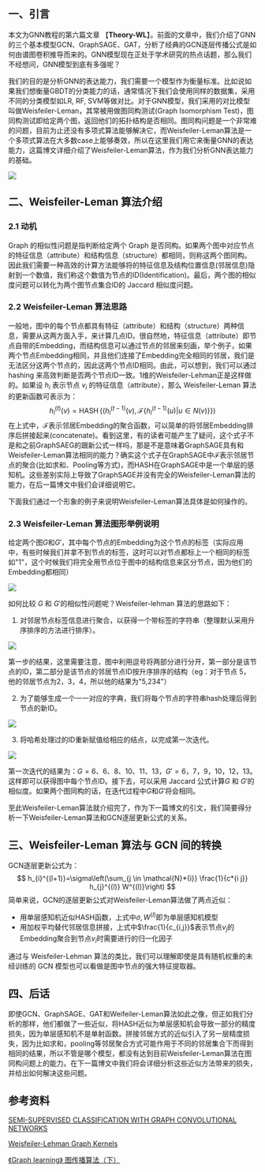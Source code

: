 ## 一、引言

本文为GNN教程的第六篇文章 【**Theory-WL**】。前面的文章中，我们介绍了GNN的三个基本模型GCN、GraphSAGE、GAT，分析了经典的GCN逐层传播公式是如何由谱图卷积推导而来的。GNN模型现在正处于学术研究的热点话题，那么我们不经想问，GNN模型到底有多强呢？

我们的目的是分析GNN的表达能力，我们需要一个模型作为衡量标准。比如说如果我们想衡量GBDT的分类能力的话，通常情况下我们会使用同样的数据集，采用不同的分类模型如LR, RF, SVM等做对比。对于GNN模型，我们采用的对比模型叫做Weisfeiler-Leman，其常被用做图同构测试(Graph Isomorphism Test)，图同构测试即给定两个图，返回他们的拓扑结构是否相同。图同构问题是一个非常难的问题，目前为止还没有多项式算法能够解决它，而Weisfeiler-Leman算法是一个多项式算法在大多数case上能够奏效，所以在这里我们用它来衡量GNN的表达能力，这篇博文详细介绍了Weisfeiler-Leman算法，作为我们分析GNN表达能力的基础。

![](https://tva1.sinaimg.cn/large/0081Kckwly1gl3fj5e7rjj31hc0fq76b.jpg)

## 二、Weisfeiler-Leman 算法介绍

### 2.1 动机

Graph 的相似性问题是指判断给定两个 Graph 是否同构。如果两个图中对应节点的特征信息（attribute）和结构信息（structure）都相同，则称这两个图同构。因此我们需要一种高效的计算方法能够将的特征信息及结构位置信息(邻居信息)隐射到一个数值，我们称这个数值为节点的ID(Identification)。最后，两个图的相似度问题可以转化为两个图节点集合ID的 Jaccard 相似度问题。

### 2.2 Weisfeiler-Leman 算法思路

一般地，图中的每个节点都具有特征（attribute）和结构（structure）两种信息，需要从这两方面入手，来计算几点ID。很自然地，特征信息（attribute）即节点自带的Embedding，而结构信息可以通过节点的邻居来刻画，举个例子，如果两个节点Embedding相同，并且他们连接了Embedding完全相同的邻居，我们是无法区分这两个节点的，因此这两个节点ID相同。由此，可以想到，我们可以通过 hashing 来高效判断是否两个节点ID一致。1维的Weisfeiler-Lehman正是这样做的。如果设 $h_i$ 表示节点 $v_i$ 的特征信息（attribute），那么 Weisfeiler-Leman 算法的更新函数可表示为：
$$
 h_l^{(t)}(v)=\operatorname{HASH}\lbrace(h_{l}^{(t-1)}(v), \mathcal{F}\lbrace{ h_l^{(t-1)}(u) | u \in N(v)\rbrace}\rbrace) 
$$
在上式中，$\mathcal{F}$表示邻居Embedding的聚合函数，可以简单的将邻居Embedding排序后拼接起来(concatenate)。看到这里，有的读者可能产生了疑问，这个式子不是和之前GraphSAEG的跟新公式一样吗，那是不是意味着GraphSAGE具有和Weisfeiler-Leman算法相同的能力？确实这个式子在GraphSAGE中$\mathcal{F}$表示邻居节点的聚合(比如求和、Pooling等方式)，而$\text{HASH}$在GraphSAGE中是一个单层的感知机。这些差别实际上导致了GraphSAGE并没有完全的Weisfeiler-Leman算法的能力，在后一篇博文中我们会详细说明它。

下面我们通过一个形象的例子来说明Weisfeiler-Leman算法具体是如何操作的。

### 2.3 Weisfeiler-Leman 算法图形举例说明

给定两个图$G$和$G'$，其中每个节点的Embedding为这个节点的标签（实际应用中，有些时候我们并拿不到节点的标签，这时可以对节点都标上一个相同的标签如"1"，这个时候我们将完全用节点位于图中的结构信息来区分节点，因为他们的Embedding都相同）

![](https://camo.githubusercontent.com/2c815a2c58d746bbe048266fb17828333db0ac41f34ac8c02ddaedea80b0be9b/68747470733a2f2f747661312e73696e61696d672e636e2f6c617267652f30303753385a496c6c793167647666637230746e706a3331376130707767706c2e6a7067)



如何比较 $G$ 和 $G'$的相似性问题呢？Weisfeiler-lehman 算法的思路如下：

1. 对邻居节点标签信息进行聚合，以获得一个带标签的字符串（整理默认采用升序排序的方法进行排序）。

![](https://camo.githubusercontent.com/71b723d61d400e8e1870e81b2873969b3aee2a55c32831478874eb73105ad639/68747470733a2f2f747661312e73696e61696d672e636e2f6c617267652f30303753385a496c6c79316764766663726c7736646a33316a733070756772762e6a7067)

第一步的结果，这里需要注意，图中利用逗号将两部分进行分开，第一部分是该节点的ID，第二部分是该节点的邻居节点ID按升序排序的结构（eg：对于节点 5，他的邻居节点为2，3，4，所以他的结果为"5,234"）

2. 为了能够生成一个一一对应的字典，我们将每个节点的字符串hash处理后得到节点的新ID。

![](https://camo.githubusercontent.com/2d1e157245e12f8c8fb3415d466ee3356923cbf7492b9a1c55c8de1920404654/68747470733a2f2f747661312e73696e61696d672e636e2f6c617267652f30303753385a496c6c793167647666637a613564346a333137653070773076742e6a7067)

3. 将哈希处理过的ID重新赋值给相应的结点，以完成第一次迭代。

![](https://camo.githubusercontent.com/530102c1f7ee27a2ed9bb7354d2a9ca211aa18965e06fc4019b61b4b9cb8967a/68747470733a2f2f747661312e73696e61696d672e636e2f6c617267652f30303753385a496c6c7931676476666433373164336a3331386f3070753738732e6a7067)

第一次迭代的结果为：$G={6、6、8、10、11、13}，G'={6，7，9，10，12，13}$。这样即可以获得图中每个节点ID。接下去，可以采用 Jaccard 公式计算$G$ 和 $G'$的相似度。如果两个图同构的话，在迭代过程中$G$和$G'$将会相同。

至此Weisfeiler-Leman算法就介绍完了，作为下一篇博文的引文，我们简要得分析一下Weisfeiler-Leman算法和GCN逐层更新公式的关系。

## 三、Weisfeiler-Leman 算法与 GCN 间的转换

GCN逐层更新公式为：
$$
 h_{i}^{(l+1)}=\sigma\left(\sum_{j \in \mathcal{N}*{i}} \frac{1}{c*{i j}} h_{j}^{(l)} W^{(l)}\right) 
$$
简单来说，GCN的逐层更新公式对Weisfeiler-Leman算法做了两点近似：

- 用单层感知机近似$\text{HASH}$函数，上式中$\sigma, W^{(l)}$即为单层感知机模型
- 用加权平均替代邻居信息拼接，上式中$\frac{1}{c_{i,j}}$表示节点$v_j$的Embedding聚合到节点$v_i$时需要进行的归一化因子

通过与 Weisfeiler-Lehman 算法的类比，我们可以理解即使是具有随机权重的未经训练的 GCN 模型也可以看做是图中节点的强大特征提取器。

## 四、后话

即使GCN、GraphSAGE、GAT和Weifeiler-Leman算法如此之像，但正如我们分析的那样，他们都做了一些近似，将$\text{HASH}$近似为单层感知机会导致一部分的精度损失，因为单层感知机不是单射函数。拼接邻居方式的近似引入了另一层精度损失，因为比如求和，pooling等邻居聚合方式可能作用于不同的邻居集合下而得到相同的结果，所以不管是哪个模型，都没有达到目前Weisfeiler-Leman算法在图同构问题上的能力。在下一篇博文中我们将会详细分析这些近似方法带来的损失，并给出如何解决这些问题。

## 参考资料

[SEMI-SUPERVISED CLASSIFICATION WITH GRAPH CONVOLUTIONAL NETWORKS](http://arxiv.org/abs/1609.02907)

[Weisfeiler-Lehman Graph Kernels](https://pdfs.semanticscholar.org/7e18/74986cf6433fabf96fff93ef42b60bdc49f8.pdf?_ga=2.51335209.1276923626.1587004438-1644601444.1584359006)

[《Graph learning》 图传播算法（下）](https://mp.weixin.qq.com/s?__biz=MzI2MDE5MTQxNg==&mid=2649687879&idx=1&sn=5b622fae52428b65c45e2d8433222723)